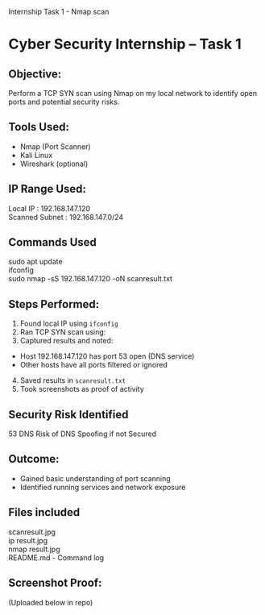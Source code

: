 
Internship Task 1 - Nmap scan
# Cyber Security Internship – Task 1

## Objective:
Perform a TCP SYN scan using Nmap on my local network to identify open ports and potential security risks.

## Tools Used:
- Nmap (Port Scanner)
- Kali Linux
- Wireshark (optional)

## IP Range Used:
Local IP : 192.168.147.120      
Scanned Subnet : 192.168.147.0/24

## Commands Used 
sudo apt update        
ifconfig         
sudo nmap -sS 192.168.147.120 -oN scanresult.txt

## Steps Performed:
1. Found local IP using `ifconfig`
2. Ran TCP SYN scan using:
3. Captured results and noted:
- Host 192.168.147.120 has port 53 open (DNS service)
- Other hosts have all ports filtered or ignored
4. Saved results in `scanresult.txt`
5. Took screenshots as proof of activity
  
## Security Risk Identified 
53     DNS Risk of DNS Spoofing if not Secured

## Outcome:
- Gained basic understanding of port scanning
- Identified running services and network exposure
  
## Files included 
scanresult.jpg        
ip result.jpg               
nmap result.jpg      
README.md - Command log

## Screenshot Proof:
(Uploaded below in repo)
